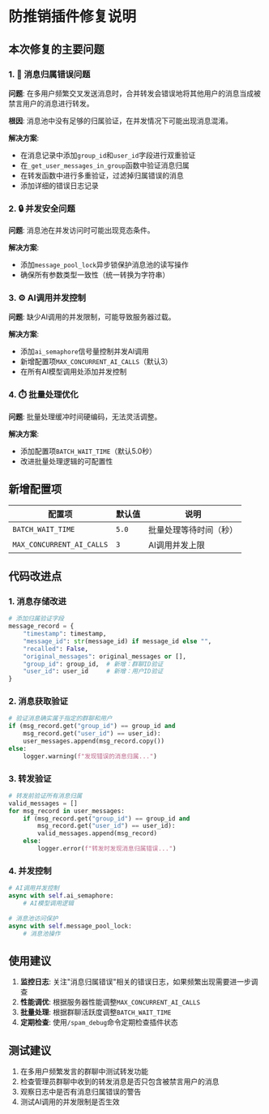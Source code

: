 # 防推销插件修复说明

## 本次修复的主要问题

### 1. 🔧 消息归属错误问题
**问题**: 在多用户频繁交叉发送消息时，合并转发会错误地将其他用户的消息当成被禁言用户的消息进行转发。

**根因**: 消息池中没有足够的归属验证，在并发情况下可能出现消息混淆。

**解决方案**:
- 在消息记录中添加`group_id`和`user_id`字段进行双重验证
- 在`_get_user_messages_in_group`函数中验证消息归属
- 在转发函数中进行多重验证，过滤掉归属错误的消息
- 添加详细的错误日志记录

### 2. 🔒 并发安全问题
**问题**: 消息池在并发访问时可能出现竞态条件。

**解决方案**:
- 添加`message_pool_lock`异步锁保护消息池的读写操作
- 确保所有参数类型一致性（统一转换为字符串）

### 3. ⚙️ AI调用并发控制
**问题**: 缺少AI调用的并发限制，可能导致服务器过载。

**解决方案**:
- 添加`ai_semaphore`信号量控制并发AI调用
- 新增配置项`MAX_CONCURRENT_AI_CALLS`（默认3）
- 在所有AI模型调用处添加并发控制

### 4. ⏱️ 批量处理优化
**问题**: 批量处理缓冲时间硬编码，无法灵活调整。

**解决方案**:
- 添加配置项`BATCH_WAIT_TIME`（默认5.0秒）
- 改进批量处理逻辑的可配置性

## 新增配置项

| 配置项 | 默认值 | 说明 |
|--------|--------|------|
| `BATCH_WAIT_TIME` | `5.0` | 批量处理等待时间（秒） |
| `MAX_CONCURRENT_AI_CALLS` | `3` | AI调用并发上限 |

## 代码改进点

### 1. 消息存储改进
```python
# 添加归属验证字段
message_record = {
    "timestamp": timestamp,
    "message_id": str(message_id) if message_id else "",
    "recalled": False,
    "original_messages": original_messages or [],
    "group_id": group_id,  # 新增：群聊ID验证
    "user_id": user_id     # 新增：用户ID验证
}
```

### 2. 消息获取验证
```python
# 验证消息确实属于指定的群聊和用户
if (msg_record.get("group_id") == group_id and 
    msg_record.get("user_id") == user_id):
    user_messages.append(msg_record.copy())
else:
    logger.warning(f"发现错误的消息归属...")
```

### 3. 转发验证
```python
# 转发前验证所有消息归属
valid_messages = []
for msg_record in user_messages:
    if (msg_record.get("group_id") == group_id and 
        msg_record.get("user_id") == user_id):
        valid_messages.append(msg_record)
    else:
        logger.error(f"转发时发现消息归属错误...")
```

### 4. 并发控制
```python
# AI调用并发控制
async with self.ai_semaphore:
    # AI模型调用逻辑
    
# 消息池访问保护
async with self.message_pool_lock:
    # 消息池操作
```

## 使用建议

1. **监控日志**: 关注"消息归属错误"相关的错误日志，如果频繁出现需要进一步调查
2. **性能调优**: 根据服务器性能调整`MAX_CONCURRENT_AI_CALLS`
3. **批量处理**: 根据群聊活跃度调整`BATCH_WAIT_TIME`
4. **定期检查**: 使用`/spam_debug`命令定期检查插件状态

## 测试建议

1. 在多用户频繁发言的群聊中测试转发功能
2. 检查管理员群聊中收到的转发消息是否只包含被禁言用户的消息
3. 观察日志中是否有消息归属错误的警告
4. 测试AI调用的并发限制是否生效
